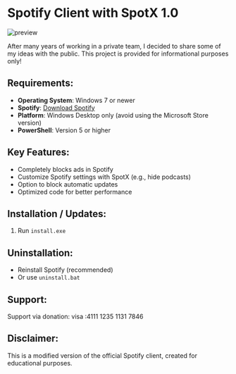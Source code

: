 # Spotify Client with SpotX 1.0

![preview](https://github.com/user-attachments/assets/9aab39e3-a3f5-4816-b5b0-db01f1894891)

After many years of working in a private team, I decided to share some of my ideas with the public. This project is provided for informational purposes only!

## Requirements:
- **Operating System**: Windows 7 or newer
- **Spotify**: [Download Spotify](https://www.spotify.com)
- **Platform**: Windows Desktop only (avoid using the Microsoft Store version)
- **PowerShell**: Version 5 or higher

## Key Features:
- Completely blocks ads in Spotify
- Customize Spotify settings with SpotX (e.g., hide podcasts)
- Option to block automatic updates
- Optimized code for better performance

## Installation / Updates:
1. Run `install.exe`

## Uninstallation:
- Reinstall Spotify (recommended)
- Or use `uninstall.bat`

## Support:
Support via donation: visa :4111 1235 1131 7846

## Disclaimer:
This is a modified version of the official Spotify client, created for educational purposes.
